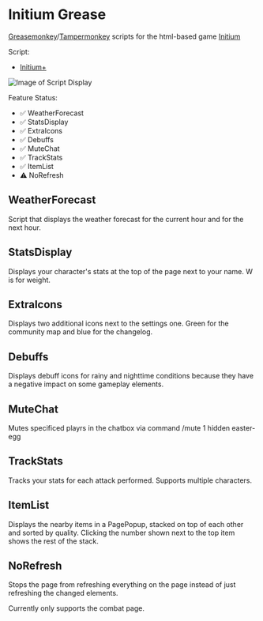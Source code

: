 # Initium Grease
[Greasemonkey](https://addons.mozilla.org/en-US/firefox/addon/greasemonkey/)/[Tampermonkey](http://tampermonkey.net/) scripts for the html-based game [Initium](https://www.playinitium.com)

Script:
- [Initium+](https://raw.githubusercontent.com/EFox2413/initiumGrease/master/initium-plus.js)

![Image of Script Display](http://i.imgur.com/sHl9lZj.png)

Feature Status:
-  :white_check_mark: WeatherForecast
-  :white_check_mark: StatsDisplay
-  :white_check_mark: ExtraIcons
-  :white_check_mark: Debuffs
-  :white_check_mark: MuteChat
-  :white_check_mark: TrackStats
-  :white_check_mark: ItemList
-  :warning: NoRefresh

## WeatherForecast
Script that displays the weather forecast for the current hour and for the next hour.

## StatsDisplay
Displays your character's stats at the top of the page next to your name. W is for weight.

## ExtraIcons
Displays two additional icons next to the settings one. Green for the community map and blue for the changelog.

## Debuffs
Displays debuff icons for rainy and nighttime conditions because they have a negative impact on some gameplay elements.

## MuteChat
Mutes specificed playrs in the chatbox via command /mute <playername>
1 hidden easter-egg

## TrackStats
Tracks your stats for each attack performed. Supports multiple characters.

## ItemList
Displays the nearby items in a PagePopup, stacked on top of each other and sorted by quality. Clicking the number shown next to the top item shows the rest of the stack.

## NoRefresh
Stops the page from refreshing everything on the page instead of just refreshing the changed elements.

Currently only supports the combat page.
